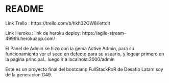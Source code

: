 # README
<p>Link Trello : https://trello.com/b/hkh32OW8/lettdit</p>
<p>Link Heroku : link de heroku deploy: https://agile-stream-49996.herokuapp.com/</p>
El Panel de Admin se hizo con la gema Active Admin, para su funcionamiento ver el seed en defecto para su usuario, y logear primero en la pagina principal..
luego ir a localhost:3000/admin

Este es un proyecto final del bootcamp FullStackRoR de Desafio Latam 
soy de la generacion G49.


